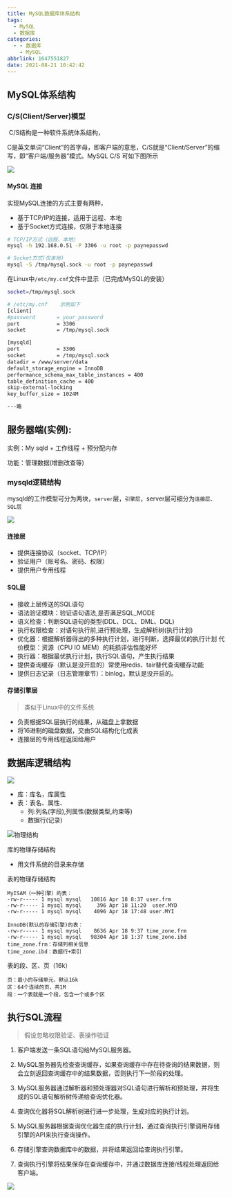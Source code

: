 ```yaml
---
title: MySQL数据库体系结构
tags:
  - MySQL
  - 数据库
categories:
  - - 数据库
    - MySQL
abbrlink: 1647551827
date: 2021-08-21 10:42:42
---
```


## MySQL体系结构

### C/S(Client/Server)模型

​		C/S结构是一种软件系统体系结构，

​		C是英文单词“Client”的首字母，即客户端的意思，C/S就是“Client/Server”的缩写，即“客户端/服务器”模式。MySQL C/S 可如下图所示

![](https://tva1.sinaimg.cn/large/008i3skNgy1gto7tgqgp1j60js0a8jrl02.jpg)

#### MySQL 连接

实现MySQL连接的方式主要有两种，

- 基于TCP/IP的连接，适用于远程、本地
- 基于Socket方式连接，仅限于本地连接

```sh
# TCP/IP方式（远程、本地）
mysql -h 192.168.0.51 -P 3306 -u root -p paynepasswd

# Socket方式(仅本地)
mysql -S /tmp/mysql.sock -u root -p paynepasswd
```

在Linux中`/etc/my.cnf`文件中显示（已完成MySQL的安装）

```sh
socket=/tmp/mysql.sock

# /etc/my.cnf    示例如下                                                                                    
[client]
#password       = your_password
port            = 3306
socket          = /tmp/mysql.sock

[mysqld]
port            = 3306
socket          = /tmp/mysql.sock
datadir = /www/server/data
default_storage_engine = InnoDB
performance_schema_max_table_instances = 400
table_definition_cache = 400
skip-external-locking
key_buffer_size = 1024M

---略
```

## 服务器端(实例):

实例：My sqld + 工作线程 + 预分配内存 

功能：管理数据(增删改查等)

### mysqld逻辑结构

mysqld的工作模型可分为两块，`server`层，`引擎层`，server层可细分为`连接层`、`SQL层`

![](https://tva1.sinaimg.cn/large/008i3skNgy1gtoa5gogpej60fv0dhjs202.jpg)

#### 连接层

- 提供连接协议（socket、TCP/IP）
- 验证用户（账号名、密码、权限）
- 提供用户专用线程

#### SQL层

- 接收上层传送的SQL语句
- 语法验证模块：验证语句语法,是否满足SQL_MODE
- 语义检查：判断SQL语句的类型(DDL、DCL、DML、DQL)
- 执行权限检查：对语句执行前,进行预处理，生成解析树(执行计划)
- 优化器：根据解析器得出的多种执行计划，进行判断，选择最优的执行计划
          代价模型：资源（CPU IO MEM）的耗损评估性能好坏
- 执行器：根据最优执行计划，执行SQL语句，产生执行结果
- 提供查询缓存（默认是没开启的）常使用redis、tair替代查询缓存功能
- 提供日志记录（日志管理章节）：binlog，默认是没开启的。

#### 存储引擎层

> 类似于Linux中的文件系统

- 负责根据SQL层执行的结果，从磁盘上拿数据
- 将16进制的磁盘数据，交由SQL结构化化成表
- 连接层的专用线程返回给用户

## 数据库逻辑结构

![](https://upload-images.jianshu.io/upload_images/16956686-127fff46fdb7fea9.png)

- 库：库名，库属性
- 表：表名、属性、
  - 列:列名(字段),列属性(数据类型,约束等)
  - 数据行(记录)

![物理结构](https://upload-images.jianshu.io/upload_images/16956686-bfd40838aef7971b.png)

库的物理存储结构

- 用文件系统的目录来存储

表的物理存储结构

```
MyISAM（一种引擎）的表：
-rw-r----- 1 mysql mysql   10816 Apr 18 8:37 user.frm
-rw-r----- 1 mysql mysql     396 Apr 18 11:20  user.MYD
-rw-r----- 1 mysql mysql    4096 Apr 18 17:48 user.MYI

InnoDB(默认的存储引擎)的表：
-rw-r----- 1 mysql mysql    8636 Apr 18 9:37 time_zone.frm
-rw-r----- 1 mysql mysql   98304 Apr 18 1:37 time_zone.ibd
time_zone.frm：存储列相关信息
time_zone.ibd：数据行+索引
```

表的段、区、页（16k）

```undefined
页：最小的存储单元，默认16k
区：64个连续的页，共1M
段：一个表就是一个段，包含一个或多个区
```



## 执行SQL流程

> 假设忽略权限验证、表操作验证

1. 客户端发送一条SQL语句给MySQL服务器。

2. MySQL服务器先检查查询缓存，如果查询缓存中存在待查询的结果数据，则会立刻返回查询缓存中的结果数据，否则执行下一阶段的处理。

3. MySQL服务器通过解析器和预处理器对SQL语句进行解析和预处理，并将生成的SQL语句解析树传递给查询优化器。

4. 查询优化器将SQL解析树进行进一步处理，生成对应的执行计划。

5. MySQL服务器根据查询优化器生成的执行计划，通过查询执行引擎调用存储引擎的API来执行查询操作。

6. 存储引擎查询数据库中的数据，并将结果返回给查询执行引擎。

7. 查询执行引擎将结果保存在查询缓存中，并通过数据库连接/线程处理返回给客户端。

![](https://tva1.sinaimg.cn/large/008i3skNgy1gtoc99udhyj60bw0ma0tu02.jpg)

